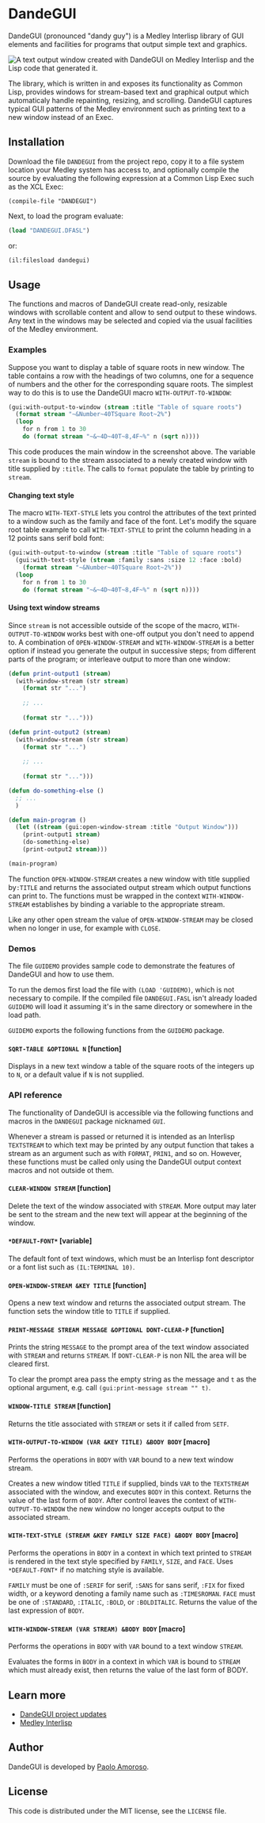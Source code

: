 # DandeGUI

DandeGUI (pronounced "dandy guy") is a Medley Interlisp library of GUI elements and facilities for programs that output simple text and graphics.

![A text output window created with DandeGUI on Medley Interlisp and the Lisp code that generated it.](https://raw.githubusercontent.com/pamoroso/dandegui/main/dandegui.png)

The library, which is written in and exposes its functionality as Common Lisp, provides windows for stream-based text and graphical output which automaticaly handle repainting, resizing, and scrolling. DandeGUI captures typical GUI patterns of the Medley environment such as printing text to a new window instead of an Exec.


## Installation

Download the file `DANDEGUI` from the project repo, copy it to a file system location your Medley system has access to, and optionally compile the source by evaluating the following expression at a Common Lisp Exec such as the XCL Exec:

```
(compile-file "DANDEGUI")
```

Next, to load the program evaluate:

```lisp
(load "DANDEGUI.DFASL")
```

or:

```lisp
(il:filesload dandegui)
```


## Usage

The functions and macros of DandeGUI create read-only, resizable windows with scrollable content and allow to send output to these windows. Any text in the windows may be selected and copied via the usual facilities of the Medley environment.


### Examples

Suppose you want to display a table of square roots in new window. The table contains a row with the headings of two columns, one for a sequence of numbers and the other for the corresponding square roots. The simplest way to do this is to use the DandeGUI macro `WITH-OUTPUT-TO-WINDOW`:

```lisp
(gui:with-output-to-window (stream :title "Table of square roots")
  (format stream "~&Number~40TSquare Root~2%")
  (loop
    for n from 1 to 30
    do (format stream "~&~4D~40T~8,4F~%" n (sqrt n))))
```

This code produces the main window in the screenshot above. The variable `stream` is bound to the stream associated to a newly created window with title supplied by `:title`. The calls to `format` populate the table by printing to `stream`.


#### Changing text style

The macro `WITH-TEXT-STYLE` lets you control the attributes of the text printed to a window such as the family and face of the font. Let's modify the square root table example to call `WITH-TEXT-STYLE` to print the column heading in a 12 points sans serif bold font:

```lisp
(gui:with-output-to-window (stream :title "Table of square roots")
  (gui:with-text-style (stream :family :sans :size 12 :face :bold)
    (format stream "~&Number~40TSquare Root~2%"))
  (loop
    for n from 1 to 30
    do (format stream "~&~4D~40T~8,4F~%" n (sqrt n))))
```


#### Using text window streams

Since `stream` is not accessible outside of the scope of the macro, `WITH-OUTPUT-TO-WINDOW` works best with one-off output you don't need to append to. A combination of `OPEN-WINDOW-STREAM` and `WITH-WINDOW-STREAM` is a better option if instead you generate the output in successive steps; from different parts of the program; or interleave output to more than one window:

```lisp
(defun print-output1 (stream)
  (with-window-stream (str stream)
    (format str "...")
  
    ;; ...
  
    (format str "...")))

(defun print-output2 (stream)
  (with-window-stream (str stream)
    (format str "...")
  
    ;; ...
  
    (format str "...")))

(defun do-something-else ()
  ;; ...
  )

(defun main-program ()
  (let ((stream (gui:open-window-stream :title "Output Window")))
    (print-output1 stream)
    (do-something-else)
    (print-output2 stream)))

(main-program)
```

The function `OPEN-WINDOW-STREAM` creates a new window with title supplied by`:TITLE` and returns the associated output stream which output functions can print to. The functions must be wrapped in the context `WITH-WINDOW-STREAM` establishes by binding a variable to the appropriate stream. 

Like any other open stream the value of `OPEN-WINDOW-STREAM` may be closed when no longer in use, for example with `CLOSE`.


### Demos

The file `GUIDEMO` provides sample code to demonstrate the features of DandeGUI and how to use them.

To run the demos first load the file with `(LOAD 'GUIDEMO)`, which is not necessary to compile. If the compiled file `DANDEGUI.FASL` isn't already loaded `GUIDEMO` will load it assuming it's in the same directory or somewhere in the load path.

`GUIDEMO` exports the following functions from the `GUIDEMO` package.


#### `SQRT-TABLE &OPTIONAL N` [function]

Displays in a new text window a table of the square roots of the integers up to `N`, or a default value if `N` is not supplied.


### API reference

The functionality of DandeGUI is accessible via the following functions and macros in the `DANDEGUI` package nicknamed `GUI`.

Whenever a stream is passed or returned it is intended as an Interlisp `TEXTSTREAM` to which text may be printed by any output function that takes a stream as an argument such as with `FORMAT`, `PRIN1`, and so on. However, these functions must be called only using the DandeGUI output context macros and not outside ot them.


#### `CLEAR-WINDOW STREAM` [function]

Delete the text of the window associated with `STREAM`. More output may later be sent to the stream and the new text will appear at the beginning of the window.


#### `*DEFAULT-FONT*` [variable]

The default font of text windows, which must be an Interlisp font descriptor or a font list such as `(IL:TERMINAL 10)`.


#### `OPEN-WINDOW-STREAM &KEY TITLE` [function]

Opens a new text window and returns the associated output stream. The function sets the window title to `TITLE` if supplied.


#### `PRINT-MESSAGE STREAM MESSAGE &OPTIONAL DONT-CLEAR-P` [function]

Prints the string `MESSAGE` to the prompt area of the text window associated with `STREAM` and returns `STREAM`. If `DONT-CLEAR-P` is non NIL the area will be cleared first.

To clear the prompt area pass the empty string as the message and `t` as the optional argument, e.g. call `(gui:print-message stream "" t)`.


#### `WINDOW-TITLE STREAM` [function]

Returns the title associated with `STREAM` or sets it if called from `SETF`.


#### `WITH-OUTPUT-TO-WINDOW (VAR &KEY TITLE) &BODY BODY` [macro]

Performs the operations in `BODY` with `VAR` bound to a new text window stream.

Creates a new window titled `TITLE` if supplied, binds `VAR` to the `TEXTSTREAM` associated with the window, and executes `BODY` in this context. Returns the value of the last form of `BODY`. After control leaves the context of `WITH-OUTPUT-TO-WINDOW` the new window no longer accepts output to the associated stream.


#### `WITH-TEXT-STYLE (STREAM &KEY FAMILY SIZE FACE) &BODY BODY` [macro]

Performs the operations in `BODY` in a context in which text printed to `STREAM` is rendered in the text style specified by `FAMILY`, `SIZE`, and `FACE`. Uses `*DEFAULT-FONT*` if no matching style is available.

`FAMILY` must be one of `:SERIF` for serif, `:SANS` for sans serif, `:FIX` for fixed width, or a keyword denoting a family name such as `:TIMESROMAN`. `FACE` must be one of `:STANDARD`, `:ITALIC`, `:BOLD`, or `:BOLDITALIC`. Returns the value of the last expression of `BODY`.


#### `WITH-WINDOW-STREAM (VAR STREAM) &BODY BODY` [macro]

Performs the operations in `BODY` with `VAR` bound to a text window `STREAM`.

Evaluates the forms in `BODY` in a context in which `VAR` is bound to `STREAM` which must already exist, then returns the value of the last form of BODY.


## Learn more

* [DandeGUI project updates](https://journal.paoloamoroso.com/tag:DandeGUI)
* [Medley Interlisp](https://interlisp.org)


## Author

DandeGUI is developed by [Paolo Amoroso](https://github.com/pamoroso).


## License

This code is distributed under the MIT license, see the `LICENSE` file.
